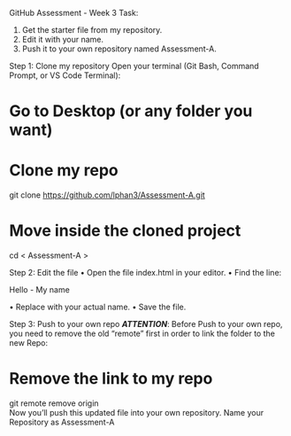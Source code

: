 GitHub Assessment - Week 3
Task:
1.	Get the starter file from my repository.
2.	Edit it with your name.
3.	Push it to your own repository named Assessment-A.

Step 1: Clone my repository
Open your terminal (Git Bash, Command Prompt, or VS Code Terminal):
# Go to Desktop (or any folder you want)
# Clone my repo
git clone https://github.com/lphan3/Assessment-A.git
# Move inside the cloned project
cd < Assessment-A >

Step 2: Edit the file
•	Open the file index.html in your editor.
•	Find the line:
<p>Hello - My name <Your-Name></p>
•	Replace <Your-Name> with your actual name.
•	Save the file.

Step 3: Push to your own repo
***ATTENTION***: Before Push to your own repo, you need to remove the old “remote” first in order to link the folder to the new Repo:  
# Remove the link to my repo
git remote remove origin 			
Now you’ll push this updated file into your own repository. Name your Repository as Assessment-A
